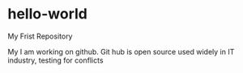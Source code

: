 # hello-world
My Frist Repository

My I am working on github.
Git hub is open source used widely in IT industry, testing for conflicts
